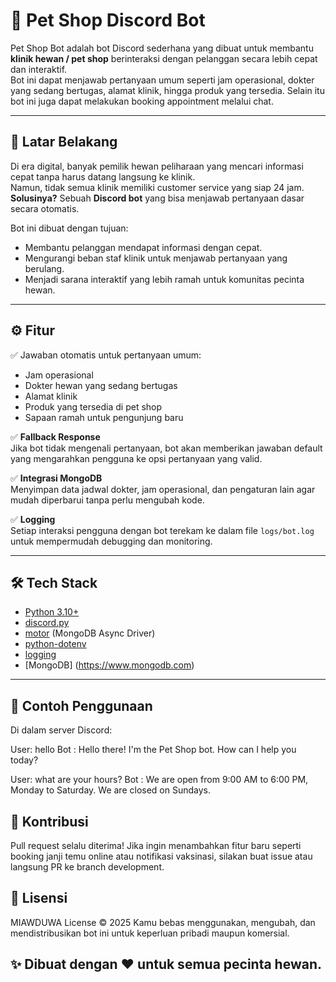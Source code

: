 # 🐾 Pet Shop Discord Bot

Pet Shop Bot adalah bot Discord sederhana yang dibuat untuk membantu **klinik hewan / pet shop** berinteraksi dengan pelanggan secara lebih cepat dan interaktif.  
Bot ini dapat menjawab pertanyaan umum seperti jam operasional, dokter yang sedang bertugas, alamat klinik, hingga produk yang tersedia. Selain itu bot ini juga dapat melakukan booking appointment melalui chat.

---

## 📌 Latar Belakang

Di era digital, banyak pemilik hewan peliharaan yang mencari informasi cepat tanpa harus datang langsung ke klinik.  
Namun, tidak semua klinik memiliki customer service yang siap 24 jam.  
**Solusinya?** Sebuah **Discord bot** yang bisa menjawab pertanyaan dasar secara otomatis.  

Bot ini dibuat dengan tujuan:
- Membantu pelanggan mendapat informasi dengan cepat.
- Mengurangi beban staf klinik untuk menjawab pertanyaan yang berulang.
- Menjadi sarana interaktif yang lebih ramah untuk komunitas pecinta hewan.

---

## ⚙️ Fitur

✅ Jawaban otomatis untuk pertanyaan umum:
- Jam operasional  
- Dokter hewan yang sedang bertugas  
- Alamat klinik  
- Produk yang tersedia di pet shop  
- Sapaan ramah untuk pengunjung baru  

✅ **Fallback Response**  
Jika bot tidak mengenali pertanyaan, bot akan memberikan jawaban default yang mengarahkan pengguna ke opsi pertanyaan yang valid.  

✅ **Integrasi MongoDB**  
Menyimpan data jadwal dokter, jam operasional, dan pengaturan lain agar mudah diperbarui tanpa perlu mengubah kode.  

✅ **Logging**  
Setiap interaksi pengguna dengan bot terekam ke dalam file `logs/bot.log` untuk mempermudah debugging dan monitoring.  

---

## 🛠️ Tech Stack

- [Python 3.10+](https://www.python.org/)  
- [discord.py](https://github.com/Rapptz/discord.py)  
- [motor](https://motor.readthedocs.io/) (MongoDB Async Driver)  
- [python-dotenv](https://pypi.org/project/python-dotenv/)  
- [logging](https://docs.python.org/3/library/logging.html)
- [MongoDB] (https://www.mongodb.com)  

---

## 📖 Contoh Penggunaan

Di dalam server Discord:

User: hello
Bot : Hello there! I'm the Pet Shop bot. How can I help you today?

User: what are your hours?
Bot : We are open from 9:00 AM to 6:00 PM, Monday to Saturday. We are closed on Sundays.

## 🤝 Kontribusi

Pull request selalu diterima!
Jika ingin menambahkan fitur baru seperti booking janji temu online atau notifikasi vaksinasi, silakan buat issue atau langsung PR ke branch development.

## 📜 Lisensi

MIAWDUWA License © 2025
Kamu bebas menggunakan, mengubah, dan mendistribusikan bot ini untuk keperluan pribadi maupun komersial.

## ✨ Dibuat dengan ❤️ untuk semua pecinta hewan.

